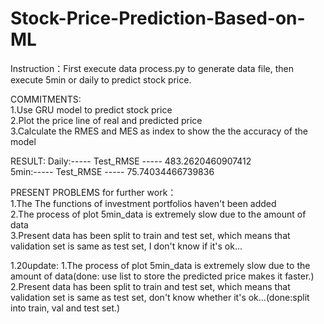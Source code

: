 # Stock-Price-Prediction-Based-on-ML
Instruction：First execute data process.py to generate data file, then execute 5min or daily to predict stock price.                   


COMMITMENTS:            
1.Use GRU model to predict stock price         
2.Plot the price line of real and predicted price         
3.Calculate the RMES and MES as index to show the the accuracy of the model                       

RESULT:
Daily:----- Test_RMSE ----- 483.2620460907412                   
5min:----- Test_RMSE ----- 75.74034466739836         

PRESENT PROBLEMS for further work：             
1.The The functions of investment portfolios haven't been added       
2.The process of plot 5min_data is extremely slow due to the amount of data           
3.Present data has been split to train and test set, which means that validation set is same as test set, I don't know if it's ok... 

1.20update:
1.The process of plot 5min_data is extremely slow due to the amount of data(done: use list to store the predicted price makes it faster.)           
2.Present data has been split to train and test set, which means that validation set is same as test set, don't know whether it's ok...(done:split into train, val and test set.)
